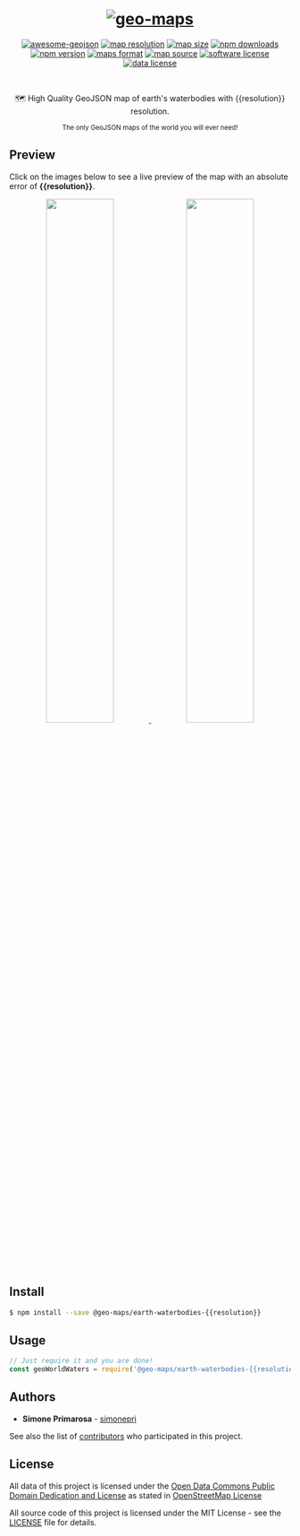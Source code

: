 <h1 align="center">
  <a href="https://github.com/simonepri/geo-maps"><img src="https://raw.githubusercontent.com/simonepri/geo-maps/master/media/geo-maps.jpg" alt="geo-maps" /></a>
</h1>
<p align="center">
  <a href="https://github.com/tmcw/awesome-geojson"><img src="https://awesome.re/mentioned-badge.svg" alt="awesome-geojson" /></a>
  <a href="https://github.com/simonepri/geo-maps/blob/master/info/earth-waterbodies.md#downloads"><img src="https://img.shields.io/badge/resolution-{{resolution}}-f1c40f.svg" alt="map resolution" /></a>
  <a href="https://github.com/simonepri/geo-maps/blob/master/info/earth-waterbodies.md#downloads"><img src="http://img.badgesize.io/https://unpkg.com/@geo-maps/earth-waterbodies-{{resolution}}/map.geo.json" alt="map size" /></a>
  <a href="https://www.npmjs.com/package/@geo-maps/earth-waterbodies-{{resolution}}"><img src="https://img.shields.io/npm/dm/@geo-maps/earth-waterbodies-{{resolution}}.svg" alt="npm downloads" /></a>
  <a href="https://www.npmjs.com/package/@geo-maps/earth-waterbodies-{{resolution}}"><img src="https://img.shields.io/npm/v/@geo-maps/earth-waterbodies-{{resolution}}.svg" alt="npm version" /></a>
  <a href="http://geojson.org/"><img src="https://img.shields.io/badge/format-GeoJSON-e67e22.svg" alt="maps format" /></a>
  <a href="http://www.openstreetmap.org/"><img src="https://img.shields.io/badge/source-OSM-2ecc71.svg" alt="map source" /></a>
  <a href="LICENSE"><img src="https://img.shields.io/github/license/simonepri/geo-maps.svg" alt="software license" /></a>
  <a href="https://opendatacommons.org/licenses/odbl/1.0/"><img src="https://img.shields.io/badge/license-ODbL-2980b9.svg" alt="data license" /></a>
</p>
<br />
<p align="center">
  🗺 High Quality GeoJSON map of earth's waterbodies with {{resolution}} resolution.
</p>
<p align="center">
  <sub>
    The only GeoJSON maps of the world you will ever need!
  </sub>
</p>

## Preview
Click on the images below to see a live preview of the map with an absolute error
of **{{resolution}}**.  

<p align="center">
  <a alt="World Boundaries" href="http://mapshaper.org/?files=https://unpkg.com/@geo-maps/earth-waterbodies-{{resolution}}/map.geo.json">
    <img src="https://raw.githubusercontent.com/simonepri/geo-maps/master/media/geo-maps-earth-waterbodies-shape.png" width ="49%"/>
  </a>
  <a alt="World Boundaries" href="http://geojson.io/#data=data:text/x-url,https://unpkg.com/@geo-maps/earth-waterbodies-{{resolution}}/map.geo.json">
    <img src="https://raw.githubusercontent.com/simonepri/geo-maps/master/media/geo-maps-earth-waterbodies-hover.png" width ="49%"/>
  </a>
</p>

## Install
```bash
$ npm install --save @geo-maps/earth-waterbodies-{{resolution}}
```

## Usage
```javascript
// Just require it and you are done!
const geoWorldWaters = require('@geo-maps/earth-waterbodies-{{resolution}}');
```

## Authors
* **Simone Primarosa** - [simonepri](https://github.com/simonepri)

See also the list of [contributors](https://github.com/simonepri/geo-maps/contributors) who participated in this project.

## License
All data of this project is licensed under the [Open Data Commons Public Domain Dedication and License](https://opendatacommons.org/licenses/odbl/1.0/) as stated in [OpenStreetMap License](http://www.openstreetmap.org/copyright)

All source code of this project is licensed under the MIT License - see the [LICENSE](LICENSE) file for details.
